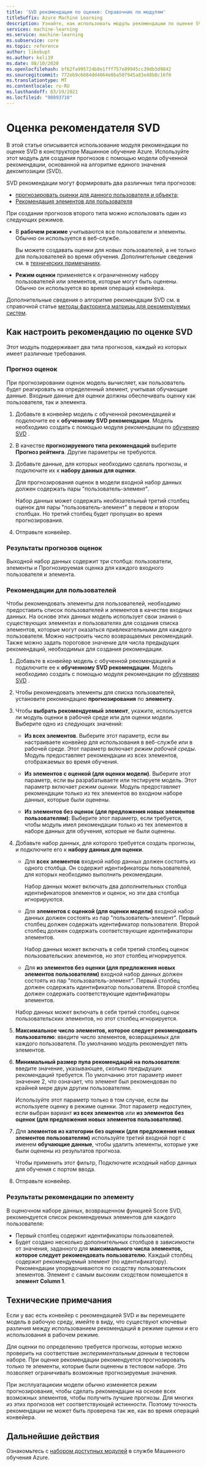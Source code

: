 ```yaml
---
title: 'SVD рекомендации по оценке: Справочник по модулям'
titleSuffix: Azure Machine Learning
description: Узнайте, как использовать модуль рекомендации по оценке SVD в Машинное обучение Azure, чтобы оценить прогнозы рекомендаций для набора данных.
services: machine-learning
ms.service: machine-learning
ms.subservice: core
ms.topic: reference
author: likebupt
ms.author: keli19
ms.date: 08/10/2020
ms.openlocfilehash: bf62fa995724b8e1fff757e89945cc39db3d9842
ms.sourcegitcommit: 772eb9c6684dd4864e0ba507945a83e48b8c16f0
ms.translationtype: MT
ms.contentlocale: ru-RU
ms.lasthandoff: 03/19/2021
ms.locfileid: "90893710"
---
```

# <a name="score-svd-recommender"></a>Оценка рекомендателя SVD

В этой статье описывается использование модуля рекомендации по оценке SVD в конструкторе Машинное обучение Azure. Используйте этот модуль для создания прогнозов с помощью модели обученной рекомендации, основанной на алгоритме единого значения декомпозиции (SVD).

SVD рекомендации могут формировать два различных типа прогнозов:

- [прогнозировать оценки для данного пользователя и объекта;](#prediction-of-ratings)
- [Рекомендация элементов для пользователя](#recommendations-for-users)

При создании прогнозов второго типа можно использовать один из следующих режимов.

- В **рабочем режиме** учитываются все пользователи и элементы. Обычно он используется в веб-службе.

  Вы можете создавать оценки для новых пользователей, а не только для пользователей во время обучения. Дополнительные сведения см. в [технических примечаниях](#technical-notes). 

- **Режим оценки** применяется к ограниченному набору пользователей или элементов, которые могут быть оценены. Обычно он используется во время операций конвейера.

Дополнительные сведения о алгоритме рекомендации SVD см. в справочной статье [методы факторинга матрицы для рекомендуемых систем](https://datajobs.com/data-science-repo/Recommender-Systems-[Netflix].pdf).

## <a name="how-to-configure-score-svd-recommender"></a>Как настроить рекомендацию по оценке SVD

Этот модуль поддерживает два типа прогнозов, каждый из которых имеет различные требования. 

###  <a name="prediction-of-ratings"></a>Прогноз оценок

При прогнозировании оценок модель вычисляет, как пользователь будет реагировать на определенный элемент, учитывая обучающие данные. Входные данные для оценки должны обеспечивать оценку как пользователя, так и элемента.

1. Добавьте в конвейер модель с обученной рекомендацией и подключите ее к **обученному SVD рекомендации**. Модель необходимо создать с помощью модуля рекомендации по [обучению SVD](train-SVD-recommender.md) .

2. В качестве **прогнозируемого типа рекомендаций** выберите **Прогноз рейтинга**. Другие параметры не требуются.

3. Добавьте данные, для которых необходимо сделать прогнозы, и подключите их к **набору данных для оценки**.

   Для прогнозирования оценок в модели входной набор данных должен содержать пары "пользователь-элемент".

   Набор данных может содержать необязательный третий столбец оценок для пары "пользователь-элемент" в первом и втором столбцах. Но третий столбец будет пропущен во время прогнозирования.

4. Отправьте конвейер.

### <a name="results-for-rating-predictions"></a>Результаты прогнозов оценок 

Выходной набор данных содержит три столбца: пользователи, элементы и Прогнозируемая оценка для каждого входного пользователя и элемента.

###  <a name="recommendations-for-users"></a>Рекомендации для пользователей 

Чтобы рекомендовать элементы для пользователей, необходимо предоставить список пользователей и элементов в качестве входных данных. На основе этих данных модель использует свои знания о существующих элементах и пользователях для создания списка элементов, которые могут оказаться привлекательными для каждого пользователя. Можно настроить число возвращаемых рекомендаций. Также можно задать пороговое значение для числа предыдущих рекомендаций, необходимых для создания рекомендации.

1. Добавьте в конвейер модель с обученной рекомендацией и подключите ее к **обученному SVD рекомендации**.  Модель необходимо создать с помощью модуля рекомендации по [обучению SVD](train-svd-recommender.md) .

2. Чтобы рекомендовать элементы для списка пользователей, установите рекомендацию **прогнозирования** по **элементу**.

3. Чтобы **выбрать рекомендуемый элемент**, укажите, используется ли модуль оценки в рабочей среде или для оценки модели. Выберите одно из следующих значений:

    - **Из всех элементов**. Выберите этот параметр, если вы настраиваете конвейер для использования в веб-службе или в рабочей среде.  Этот параметр включает *режим рабочей среды*. Модуль предоставляет рекомендации из всех элементов, отображаемых во время обучения.

    - **Из элементов с оценкой (для оценки модели)**. Выберите этот параметр, если вы разрабатываете или тестируете модель. Этот параметр включает *режим оценки*. Модуль предоставляет рекомендации только из тех элементов во входном наборе данных, которые были оценены.
    
    - **Из элементов без оценок (для предложения новых элементов пользователям)**: Выберите этот параметр, если требуется, чтобы модуль имел рекомендации только из тех элементов в наборе данных для обучения, которые не были оценены. 

4. Добавьте набор данных, для которого требуется создать прогнозы, и подключите его к **набору данных для оценки**.

    - Для **всех элементов** входной набор данных должен состоять из одного столбца. Он содержит идентификаторы пользователей, для которых необходимо выполнить рекомендации.

      Набор данных может включать два дополнительных столбца идентификаторов элементов и оценок, но эти два столбца игнорируются. 

    - Для **элементов с оценкой (для оценки модели)** входной набор данных должен состоять из пар "пользователь-элемент". Первый столбец должен содержать идентификатор пользователя. Второй столбец должен содержать соответствующие идентификаторы элементов.

      Набор данных может включать в себя третий столбец оценок пользовательских элементов, но этот столбец игнорируется.

    - Для **из элементов без оценки (для предложения новых элементов пользователям)** входной набор данных должен состоять из пар "пользователь-элемент". Первый столбец должен содержать идентификатор пользователя. Второй столбец должен содержать соответствующие идентификаторы элементов.

     Набор данных может включать в себя третий столбец оценок пользовательских элементов, но этот столбец игнорируется.

5. **Максимальное число элементов, которое следует рекомендовать пользователю**: введите число элементов, возвращаемых для каждого пользователя. По умолчанию модуль рекомендует пять элементов.

6. **Минимальный размер пула рекомендаций на пользователя**: введите значение, указывающее, сколько предыдущих рекомендаций требуется. По умолчанию этот параметр имеет значение 2, что означает, что элемент был рекомендован по крайней мере двум другим пользователям.

   Используйте этот параметр только в том случае, если вы используете оценку в режиме оценки. Этот параметр недоступен, если выбран вариант **из всех элементов** или **из элементов без оценок (для предложения новых элементов пользователям)**.

7.  Для **элементов из категории без оценки (для предложения новых элементов пользователям)** используйте третий входной порт с именем **обучающие данные**, чтобы удалить элементы, которые уже были оценены из результатов прогноза.

    Чтобы применить этот фильтр, Подключите исходный набор данных для обучения с портом ввода.

8. Отправьте конвейер.

### <a name="results-of-item-recommendation"></a>Результаты рекомендации по элементу

В оценочном наборе данных, возвращенном функцией Score SVD, рекомендуется список рекомендуемых элементов для каждого пользователя:

- Первый столбец содержит идентификаторы пользователей.
- Будет создано несколько дополнительных столбцов в зависимости от значения, заданного для **максимального числа элементов, которое следует рекомендовать пользователю**. Каждый столбец содержит рекомендуемый элемент (по идентификатору). Рекомендации упорядочиваются по сходству пользовательских элементов. Элемент с самым высоким сходством помещается в **элемент Column 1**.


##  <a name="technical-notes"></a>Технические примечания

Если у вас есть конвейер с рекомендацией SVD и вы перемещаете модель в рабочую среду, имейте в виду, что существуют ключевые различия между использованием рекомендаций в режиме оценки и его использования в рабочем режиме.

Для оценки по определению требуется прогнозы, которые можно проверить на соответствие *экспериментальным данным* в тестовом наборе. При оценке рекомендации рекомендуется прогнозировать только те элементы, которые были оценены в тестовом наборе. Это позволяет ограничивать возможные прогнозируемые значения.

При эксплуатациюии модели обычно изменяется режим прогнозирования, чтобы сделать рекомендации на основе всех возможных элементов, чтобы получить лучшие прогнозы. Для многих из этих прогнозов нет соответствующей истинности. Поэтому точность рекомендации не может быть проверена так же, как во время операций конвейера.


## <a name="next-steps"></a>Дальнейшие действия

Ознакомьтесь с [набором доступных модулей](module-reference.md) в службе Машинного обучения Azure. 
